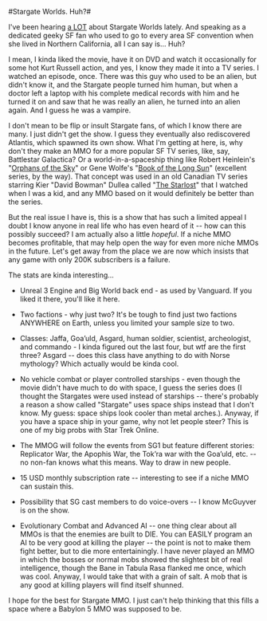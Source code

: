 #Stargate Worlds. Huh?#

I've been hearing [a LOT](http://www.keenandgraev.com/?p=684) about Stargate Worlds lately. And speaking as a dedicated geeky SF fan who used to go to every area SF convention when she lived in Northern California, all I can say is... Huh?

I mean, I kinda liked the movie, have it on DVD and watch it occasionally for some hot Kurt Russell action, and yes, I know they made it into a TV series. I watched an episode, once. There was this guy who used to be an alien, but didn't know it, and the Stargate people turned him human, but when a doctor left a laptop with his complete medical records with him and he turned it on and saw that he was really an alien, he turned into an alien again. And I guess he was a vampire.

I don't mean to be flip or insult Stargate fans, of which I know there are many. I just didn't get the show. I guess they eventually also rediscovered Atlantis, which spawned its own show. What I'm getting at here, is, why don't they make an MMO for a more popular SF TV series, like, say, Battlestar Galactica? Or a world-in-a-spaceship thing like Robert Heinlein's "[Orphans of the Sky](http://en.wikipedia.org/wiki/Orphans_of_the_Sky)" or Gene Wolfe's "[Book of the Long Sun](http://en.wikipedia.org/wiki/Book_of_the_Long_Sun)" (excellent series, by the way). That concept was used in an old Canadian TV series starring Kier "David Bowman" Dullea called "[The Starlost](http://en.wikipedia.org/wiki/The_Starlost)" that I watched when I was a kid, and any MMO based on it would definitely be better than the series.

But the real issue I have is, this is a show that has such a limited appeal I doubt I know anyone in real life who has even heard of it -- how can this possibly succeed? I am actually also a little *hopeful*. If a niche MMO becomes profitable, that may help open the way for even more niche MMOs in the future. Let's get away from the place we are now which insists that any game with only 200K subscribers is a failure.

The stats are kinda interesting...

 * Unreal 3 Engine and Big World back end - as used by Vanguard. If you liked it there, you'll like it here.

 * Two factions - why just two? It's be tough to find just two factions ANYWHERE on Earth, unless you limited your sample size to two.

 * Classes: Jaffa, Goa’uld, Asgard, human soldier, scientist, archeologist, and commando - I kinda figured out the last four, but wtf are the first three? Asgard -- does this class have anything to do with Norse mythology? Which actually would be kinda cool.

 * No vehicle combat or player controlled starships - even though the movie didn't have much to do with space, I guess the series does (I thought the Stargates were used instead of starships -- there's probably a reason a show called "Stargate" uses space ships instead that I don't know. My guess: space ships look cooler than metal arches.). Anyway, if you have a space ship in your game, why not let people steer? This is one of my big probs with Star Trek Online.

 * The MMOG will follow the events from SG1 but feature different stories: Replicator War, the Apophis War, the Tok’ra war with the Goa’uld, etc. -- no non-fan knows what this means. Way to draw in new people.

 * 15 USD monthly subscription rate -- interesting to see if a niche MMO can sustain this.

 * Possibility that SG cast members to do voice-overs -- I know McGuyver is on the show.

 * Evolutionary Combat and Advanced AI -- one thing clear about all MMOs is that the enemies are built to DIE. You can EASILY program an AI to be very good at killing the player -- the point is not to make them fight better, but to die more entertainingly. I have never played an MMO in which the bosses or normal mobs showed the slightest bit of real intelligence, though the Bane in Tabula Rasa flanked me once, which was cool. Anyway, I would take that with a grain of salt. A mob that is any good at killing players will find itself shunned.

I hope for the best for Stargate MMO. I just can't help thinking that this fills a space where a Babylon 5 MMO was supposed to be.

